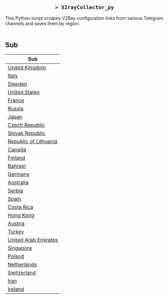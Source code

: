 <h3 align="center">
    <samp>&gt; V2rayCollector_py</samp>
</h3>

This Python script scrapes V2Ray configuration links from various Telegram channels and saves them by region.
<br>
<br>
## Sub
| Sub |
|-----|
| [United Kingdom](https://raw.githubusercontent.com/freetomaid/Vxray-country/main/sub/United%20Kingdom/config.txt) |
| [Italy](https://raw.githubusercontent.com/freetomaid/Vxray-country/main/sub/Italy/config.txt) |
| [Sweden](https://raw.githubusercontent.com/freetomaid/Vxray-country/main/sub/Sweden/config.txt) |
| [United States](https://raw.githubusercontent.com/freetomaid/Vxray-country/main/sub/United%20States/config.txt) |
| [France](https://raw.githubusercontent.com/freetomaid/Vxray-country/main/sub/France/config.txt) |
| [Russia](https://raw.githubusercontent.com/freetomaid/Vxray-country/main/sub/Russia/config.txt) |
| [Japan](https://raw.githubusercontent.com/freetomaid/Vxray-country/main/sub/Japan/config.txt) |
| [Czech Republic](https://raw.githubusercontent.com/freetomaid/Vxray-country/main/sub/Czech%20Republic/config.txt) |
| [Slovak Republic](https://raw.githubusercontent.com/freetomaid/Vxray-country/main/sub/Slovak%20Republic/config.txt) |
| [Republic of Lithuania](https://raw.githubusercontent.com/freetomaid/Vxray-country/main/sub/Republic%20of%20Lithuania/config.txt) |
| [Canada](https://raw.githubusercontent.com/freetomaid/Vxray-country/main/sub/Canada/config.txt) |
| [Finland](https://raw.githubusercontent.com/freetomaid/Vxray-country/main/sub/Finland/config.txt) |
| [Bahrain](https://raw.githubusercontent.com/freetomaid/Vxray-country/main/sub/Bahrain/config.txt) |
| [Germany](https://raw.githubusercontent.com/freetomaid/Vxray-country/main/sub/Germany/config.txt) |
| [Australia](https://raw.githubusercontent.com/freetomaid/Vxray-country/main/sub/Australia/config.txt) |
| [Serbia](https://raw.githubusercontent.com/freetomaid/Vxray-country/main/sub/Serbia/config.txt) |
| [Spain](https://raw.githubusercontent.com/freetomaid/Vxray-country/main/sub/Spain/config.txt) |
| [Costa Rica](https://raw.githubusercontent.com/freetomaid/Vxray-country/main/sub/Costa%20Rica/config.txt) |
| [Hong Kong](https://raw.githubusercontent.com/freetomaid/Vxray-country/main/sub/Hong%20Kong/config.txt) |
| [Austria](https://raw.githubusercontent.com/freetomaid/Vxray-country/main/sub/Austria/config.txt) |
| [Turkey](https://raw.githubusercontent.com/freetomaid/Vxray-country/main/sub/Turkey/config.txt) |
| [United Arab Emirates](https://raw.githubusercontent.com/freetomaid/Vxray-country/main/sub/United%20Arab%20Emirates/config.txt) |
| [Singapore](https://raw.githubusercontent.com/freetomaid/Vxray-country/main/sub/Singapore/config.txt) |
| [Poland](https://raw.githubusercontent.com/freetomaid/Vxray-country/main/sub/Poland/config.txt) |
| [Netherlands](https://raw.githubusercontent.com/freetomaid/Vxray-country/main/sub/Netherlands/config.txt) |
| [Switzerland](https://raw.githubusercontent.com/freetomaid/Vxray-country/main/sub/Switzerland/config.txt) |
| [Iran](https://raw.githubusercontent.com/freetomaid/Vxray-country/main/sub/Iran/config.txt) |
| [Ireland](https://raw.githubusercontent.com/freetomaid/Vxray-country/main/sub/Ireland/config.txt) |






































































































































































































































































































































































































































































































































































































































































































































































































































































































































































































































































































































































































































































































































































































































































































































































































































































































































































































































































































































































































































































































































































































































































































































































































































































































































































































































































































































































































































































































































































































































































































































































































































































































































































































































































































































































































































































































































































































































































































































































































































































































































